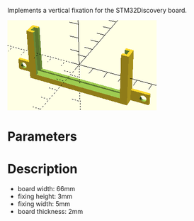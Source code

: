 Implements a vertical fixation for the STM32Discovery board.

![Piece](STM32F4-light.png)

# Parameters


# Description

* board width: 66mm
* fixing height: 3mm
* fixing width: 5mm
* board thickness: 2mm 




